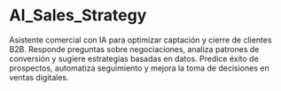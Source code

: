 # AI_Sales_Strategy
Asistente comercial con IA para optimizar captación y cierre de clientes B2B. Responde preguntas sobre negociaciones, analiza patrones de conversión y sugiere estrategias basadas en datos. Predice éxito de prospectos, automatiza seguimiento y mejora la toma de decisiones en ventas digitales.
